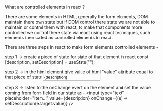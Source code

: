 What are controlled elements in react ?

There are some elements in HTML, generally the form elements, DOM maintain there own state
but if DOM control there state we are not able to maintain or control them with react, to make
that components more controlled we control there state via react using react techniques, such elements
then called as controlled elements in react.

There are three steps in react to make form elements controlled elements - 

step 1 -> create a piece of state for state of that element in react
const [description, setDescription] = useState("");

step 2 -> in the html element give value of html "value" attribute equal to that piece of state
<input type="text" placeholder="Item..." value={description} />

step 3 -> listen to the onChange event on the element and set the value coming from form field in our state as -
 <input
        type="text"
        placeholder="Item..."
        value={description}
        onChange={(e) => setDescription(e.target.value)}
      />

